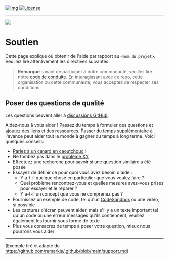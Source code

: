 <!-- ENTETE -->
[![img](https://img.shields.io/badge/Lifecycle-Experimental-339999)](https://www.quebec.ca/gouv/politiques-orientations/vitrine-numeriqc/accompagnement-des-organismes-publics/demarche-conception-services-numeriques)
[![License](https://img.shields.io/badge/Licence-LiLiQ--R-blue)](LICENSE_FR)

---

<div>
    <img src="../images/mcn.png">
</div>
<!-- FIN ENTETE -->


# Soutien

Cette page explique où obtenir de l'aide par rapport au `<nom du projet>`. Veuillez lire attentivement les directives suivantes.

> **Remarque** : avant de participer à notre communauté, veuillez lire notre
> [code de conduite][cc].
> En interagissant avec ce repo, cette organisation ou cette communauté, vous acceptez de
> respecter ses conditions.


## Poser des questions de qualité

Les questions peuvent aller à [discussions GitHub][chat].

Aidez-nous à vous aider !
Passez du temps à formuler des questions et ajoutez des liens et des ressources.
Passer du temps supplémentaire à l'avance peut aider tout le monde à gagner du temps à long terme.
Voici quelques conseils:

* [Parlez à un canard en caoutchouc][rubberduck] !
* Ne tombez pas dans le [problème XY][xy]
* Effectuez une recherche pour savoir si une question similaire a été posée
* Essayez de définir ce pour quoi vous avez besoin d'aide :
     * Y a-t-il quelque chose en particulier que vous voulez faire ?
     * Quel problème rencontrez-vous et quelles mesures avez-vous prises pour essayer
         et le réparer ?
     * Y a-t-il un concept que vous ne comprenez pas ?
* Fournissez un exemple de code, tel qu'un [CodeSandbox][cs] ou une vidéo, si possible
* Les captures d'écran peuvent aider, mais s'il y a un texte important tel qu'un code ou une erreur
     messages qu'ils contiennent, veuillez également les fournir sous forme de texte
* Plus vous consacrez de temps à poser votre question, mieux nous pourrons vous aider

--- 
(Exemple tiré et adapté de https://github.com/remarkjs/.github/blob/main/support.md)

<!-- Définitions -->

[cc]: CODE_OF_CONDUCT.md

[rubberduck]: https://rubberduckdebugging.com

[xy]: https://meta.stackexchange.com/questions/66377/what-is-the-xy-problem/66378#66378

[chat]: https://github.com/cqen-qdce/nom-du-projet/discussions

[cs]: https://codesandbox.io

[contributing]: contributing.md